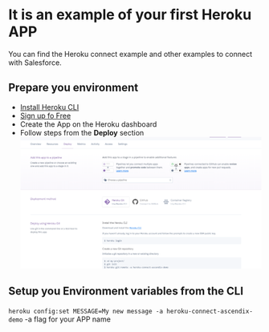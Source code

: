 # It is an example of your first Heroku APP

You can find the Heroku connect example and other examples to connect with Salesforce.

## Prepare you environment
- [Install Heroku CLI](https://devcenter.heroku.com/articles/heroku-cli)
- [Sign up fo Free](https://signup.heroku.com/trailhead)
- Create the App on the Heroku dashboard
- Follow steps from the **Deploy** section
![img.png](public/img/heroku-deployment.png)
  
## Setup you Environment variables from the CLI 
`heroku config:set MESSAGE=My new message -a heroku-connect-ascendix-demo` -a flag for your APP name
